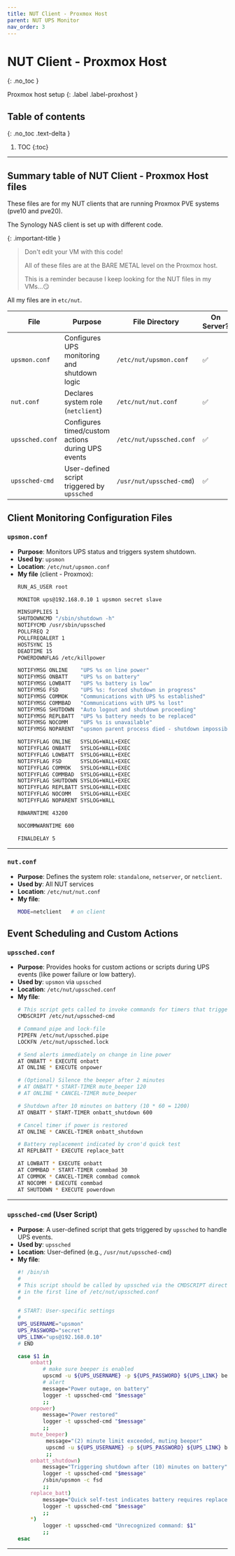 ```yaml
---
title: NUT Client - Proxmox Host
parent: NUT UPS Monitor
nav_order: 3
---
```


# <i class="fab fa-mixer" style="color: #D6762C"></i> NUT Client - Proxmox Host
{: .no_toc }

<i class="fab fa-mixer" style="color: black"></i> Proxmox host setup
{: .label .label-proxhost }


## Table of contents
{: .no_toc .text-delta }

1. TOC
{:toc}

---
## <i class="fas fa-table"></i> Summary table of NUT Client - Proxmox Host files

These files are for my NUT clients that are running Proxmox PVE systems (pve10 and pve20). 

The Synology NAS client is set up with different code.

{: .important-title }
> Don't edit your VM with this code!
>
> All of these files are at the BARE METAL level on the Proxmox host.
>
> This is a reminder because I keep looking for the NUT files in my VMs...😏

All my files are in `etc/nut`.

| File              | Purpose                                                  | File Directory      | On Server? | On Client? |
|-------------------|-----------------------------------------------------------|---------------------|------------|------------|
| `upsmon.conf`     | Configures UPS monitoring and shutdown logic              | `/etc/nut/upsmon.conf`| ✅        | ✅          |
| `nut.conf`        | Declares system role (`netclient`) | `/etc/nut/nut.conf`| ✅          | ✅          |
| `upssched.conf`   | Configures timed/custom actions during UPS events         | `/etc/nut/upssched.conf`| ✅      | ✅          |
| `upssched-cmd`    | User-defined script triggered by `upssched`               | `/usr/nut/upssched-cmd`) | ✅ | ✅ |


## <i class="fas fa-stethoscope"></i> Client Monitoring Configuration Files

### `upsmon.conf`
- **Purpose**: Monitors UPS status and triggers system shutdown.
- **Used by**: `upsmon`
- **Location**: `/etc/nut/upsmon.conf`
- **My file** (client - Proxmox):
    ```sh
    RUN_AS_USER root

    MONITOR ups@192.168.0.10 1 upsmon secret slave

    MINSUPPLIES 1
    SHUTDOWNCMD "/sbin/shutdown -h"
    NOTIFYCMD /usr/sbin/upssched
    POLLFREQ 2
    POLLFREQALERT 1
    HOSTSYNC 15
    DEADTIME 15
    POWERDOWNFLAG /etc/killpower

    NOTIFYMSG ONLINE    "UPS %s on line power"
    NOTIFYMSG ONBATT    "UPS %s on battery"
    NOTIFYMSG LOWBATT   "UPS %s battery is low"
    NOTIFYMSG FSD       "UPS %s: forced shutdown in progress"
    NOTIFYMSG COMMOK    "Communications with UPS %s established"
    NOTIFYMSG COMMBAD   "Communications with UPS %s lost"
    NOTIFYMSG SHUTDOWN  "Auto logout and shutdown proceeding"
    NOTIFYMSG REPLBATT  "UPS %s battery needs to be replaced"
    NOTIFYMSG NOCOMM    "UPS %s is unavailable"
    NOTIFYMSG NOPARENT  "upsmon parent process died - shutdown impossible"

    NOTIFYFLAG ONLINE   SYSLOG+WALL+EXEC
    NOTIFYFLAG ONBATT   SYSLOG+WALL+EXEC
    NOTIFYFLAG LOWBATT  SYSLOG+WALL+EXEC
    NOTIFYFLAG FSD      SYSLOG+WALL+EXEC
    NOTIFYFLAG COMMOK   SYSLOG+WALL+EXEC
    NOTIFYFLAG COMMBAD  SYSLOG+WALL+EXEC
    NOTIFYFLAG SHUTDOWN SYSLOG+WALL+EXEC
    NOTIFYFLAG REPLBATT SYSLOG+WALL+EXEC
    NOTIFYFLAG NOCOMM   SYSLOG+WALL+EXEC
    NOTIFYFLAG NOPARENT SYSLOG+WALL

    RBWARNTIME 43200

    NOCOMMWARNTIME 600

    FINALDELAY 5
    ```

---

### `nut.conf`
- **Purpose**: Defines the system role: `standalone`, `netserver`, or `netclient`.
- **Used by**: All NUT services
- **Location**: `/etc/nut/nut.conf`
- **My file**:
  ```sh
  MODE=netclient   # on client
  ```

## <i class="far fa-clock"></i> Event Scheduling and Custom Actions

### `upssched.conf`
- **Purpose**: Provides hooks for custom actions or scripts during UPS events (like power failure or low battery).
- **Used by**: `upsmon` via `upssched`
- **Location**: `/etc/nut/upssched.conf`
- **My file**:
    ```bash
  # This script gets called to invoke commands for timers that trigger.
    CMDSCRIPT /etc/nut/upssched-cmd

    # Command pipe and lock-file
    PIPEFN /etc/nut/upssched.pipe
    LOCKFN /etc/nut/upssched.lock

    # Send alerts immediately on change in line power
    AT ONBATT * EXECUTE onbatt
    AT ONLINE * EXECUTE onpower

    # (Optional) Silence the beeper after 2 minutes
    # AT ONBATT * START-TIMER mute_beeper 120
    # AT ONLINE * CANCEL-TIMER mute_beeper

    # Shutdown after 10 minutes on battery (10 * 60 = 1200)
    AT ONBATT * START-TIMER onbatt_shutdown 600

    # Cancel timer if power is restored
    AT ONLINE * CANCEL-TIMER onbatt_shutdown

    # Battery replacement indicated by cron'd quick test
    AT REPLBATT * EXECUTE replace_batt

    AT LOWBATT * EXECUTE onbatt
    AT COMMBAD * START-TIMER commbad 30
    AT COMMOK * CANCEL-TIMER commbad commok
    AT NOCOMM * EXECUTE commbad
    AT SHUTDOWN * EXECUTE powerdown
    ```

---

### `upssched-cmd` (User Script)
- **Purpose**: A user-defined script that gets triggered by `upssched` to handle UPS events.
- **Used by**: `upssched`
- **Location**: User-defined (e.g., `/usr/nut/upssched-cmd`)
- **My file**:
    ```bash
    #! /bin/sh
    #
    # This script should be called by upssched via the CMDSCRIPT directive
    # in the first line of /etc/nut/upssched.conf
    #

    # START: User-specific settings                            
    #
    UPS_USERNAME="upsmon"
    UPS_PASSWORD="secret"
    UPS_LINK="ups@192.168.0.10"
    # END  

    case $1 in
        onbatt)
            # make sure beeper is enabled
            upscmd -u ${UPS_USERNAME} -p ${UPS_PASSWORD} ${UPS_LINK} beeper.enable
            # alert
            message="Power outage, on battery"
            logger -t upssched-cmd "$message"
            ;;
        onpower)
            message="Power restored"
            logger -t upssched-cmd "$message"
            ;;
        mute_beeper)
             message="(2) minute limit exceeded, muting beeper"
             upscmd -u ${UPS_USERNAME} -p ${UPS_PASSWORD} ${UPS_LINK} beeper.mute
             ;;
        onbatt_shutdown)
            message="Triggering shutdown after (10) minutes on battery"
            logger -t upssched-cmd "$message"
            /sbin/upsmon -c fsd
            ;;
        replace_batt)
            message="Quick self-test indicates battery requires replacement"
            logger -t upssched-cmd "$message"
            ;;
        *)
            logger -t upssched-cmd "Unrecognized command: $1"
            ;;
    esac
    ```
---